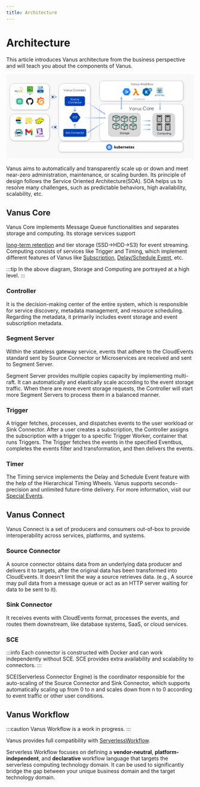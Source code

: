 ```yaml
---
title: Architecture
---
```

# Architecture

This article introduces Vanus architecture from the business perspective and will teach you about the components of Vanus.

![vanus-architecture](images/arch.webp)

Vanus aims to automatically and transparently scale up or down and meet near-zero administration, maintenance, 
or scaling burden. Its principle of design follows the Service Oriented Architecture(SOA). SOA helps us to resolve many
challenges, such as predictable behaviors, high availability, scalability, etc.

## Vanus Core

Vanus Core implements Message Queue functionalities and separates storage and computing. Its storage services support

[long-term retention](understand-vanus-connect-os/concepts#retention-policy) and tier storage (SSD->HDD->S3) for event streaming. 
Computing consists of services like Trigger and Timing, which implement different features of Vanus like 
[Subscription](understand-vanus-connect-os/concepts#subscription), [Delay/Schedule Event](understand-vanus-connect-os/concepts#special-events), etc.

:::tip
In the above diagram, Storage and Computing are portrayed at a high level.
:::

### Controller

It is the decision-making center of the entire system, which is responsible for service discovery, metadata management,
and resource scheduling. Regarding the metadata, it primarily includes event storage and event subscription metadata.

### Segment Server

Within the stateless gateway service, events that adhere to the CloudEvents standard sent by Source Connector or Microservices are received and sent to Segment Server.

Segment Server provides multiple copies capacity by implementing multi-raft. It can automatically and elastically scale according to the event storage traffic. When there are more event storage requests, the Controller will start more Segment Servers to process them in a balanced manner.

### Trigger

A trigger fetches, processes, and dispatches events to the user workload or Sink Connector. After a user creates a subscription, the Controller assigns the subscription with a trigger to a specific Trigger Worker, container that runs Triggers. The Trigger fetches the events in the specified Eventbus, completes the events filter and transformation, and then delivers the events.

### Timer

The Timing service implements the Delay and Schedule Event feature with the help of the Hierarchical Timing Wheels.
Vanus supports seconds-precision and unlimited future-time delivery. For more information, visit our [Special Events](understand-vanus-connect-os/concepts#special-events).

## Vanus Connect

Vanus Connect is a set of producers and consumers out-of-box to provide interoperability across services, platforms, and systems.

### Source Connector

A source connector obtains data from an underlying data producer and delivers it to targets, after the original data has been transformed into CloudEvents. It doesn't limit the way a source retrieves data. (e.g., A source may pull data from a message queue or act as an HTTP server waiting for data to be sent to it).

### Sink Connector

It receives events with CloudEvents format, processes the events, and routes them downstream, like database systems, SaaS, or cloud services.

### SCE

:::info
Each connector is constructed with Docker and can work independently without SCE. SCE provides extra availability and scalability to connectors.
:::

SCE(Serverless Connector Engine) is the coordinator responsible for the auto-scaling of the Source Connector and Sink Connector, which supports automatically scaling up from 0 to n and scales down from n to 0 according to event traffic or other user conditions.

## Vanus Workflow

:::caution
Vanus Workflow is a work in progress.
:::

Vanus provides full compatibility with [ServerlessWorkflow](https://github.com/serverlessworkflow/specification).

Serverless Workflow focuses on defining a **vendor-neutral**, **platform-independent**, and **declarative** workflow language that
targets the serverless computing technology domain. It can be used to significantly bridge the gap between your unique
business domain and the target technology domain.
